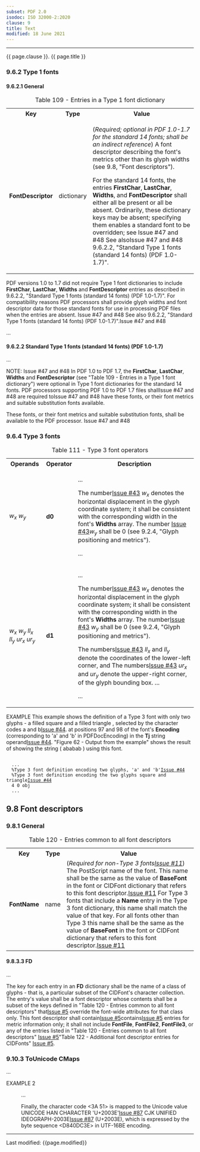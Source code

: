 ```yaml
---
subset: PDF 2.0
isodoc: ISO 32000-2:2020
clause: 9
title: Text
modified: 18 June 2021
---
```


<ul>
</ul>
<hr>

<link rel="stylesheet" href="../assets/iso-style.css">
<div class="isostyle">

<p class="fake-h1">{{ page.clause }}. {{ page.title }}</p>

<h3 id="H9.6.2">9.6.2 Type 1 fonts</h3>


<h4 id="H9.6.2.1">9.6.2.1 General</h4>


<table>
  <caption id="Table109">Table 109 - Entries in a Type 1 font dictionary</caption>
  <tr>
    <th>Key</th>
    <th>Type</th>
    <th>Value</th>
  </tr>
  <tr>
    <td><b>FontDescriptor</b></td>
    <td>dictionary</td>
    <td>
    <p>(<i>Required; optional in PDF 1.0-1.7 for the standard 14 fonts; shall be an indirect reference</i>) A font descriptor describing the
    font's metrics other than its glyph widths (see 9.8, "Font descriptors").</p>
    <p><span class="deleted-text">For the standard 14 fonts, the entries <b>FirstChar</b>, <b>LastChar</b>, <b>Widths</b>, and <b>FontDescriptor</b> shall either all be
    present or all be absent. Ordinarily, these dictionary keys may be absent; specifying them enables a standard font to be overridden; see<span class="deleted-tooltiptext">
    Issue #47 and #48</span></span> <span class="new-text">See also<span class="new-tooltiptext">Issue #47 and #48</span></span> 9.6.2.2, "Standard Type 1 fonts (standard 14 fonts) (PDF 1.0-1.7)".</p>
    </td>
  </tr>
</table>


<p>
<span class="deleted-text">
PDF versions 1.0 to 1.7 did not require Type 1 font dictionaries to include <b>FirstChar</b>, <b>LastChar</b>, <b>Widths</b> and <b>FontDescriptor</b> entries
as described in 9.6.2.2, "Standard Type 1 fonts (standard 14 fonts) (PDF 1.0-1.7)". For compatibility reasons PDF processors shall provide glyph widths and font
descriptor data for those standard fonts for use in processing PDF files when the entries are absent.
<span class="deleted-tooltiptext">Issue #47 and #48</span></span>
<span class="new-text">See also 9.6.2.2, "Standard Type 1 fonts (standard 14 fonts) (PDF 1.0-1.7)".<span class="new-tooltiptext">Issue #47 and #48</span></span>
</p>


<p>...</p>

<h4 id="H9.6.2.2">9.6.2.2 Standard Type 1 fonts (standard 14 fonts) (PDF 1.0-1.7)</h4>

<p>...</p>

<p>
<span class="new-text">NOTE: <span class="new-tooltiptext">Issue #47 and #48</span></span>
In PDF 1.0 to PDF 1.7, the <b>FirstChar</b>, <b>LastChar</b>, <b>Widths</b> and <b>FontDescriptor</b> (see "Table 109 - Entries in a Type 1 font dictionary") were
optional in Type 1 font dictionaries for the standard 14 fonts. PDF processors supporting PDF 1.0 to PDF 1.7 files
<span class="deleted-text">shall<span class="deleted-tooltiptext">Issue #47 and #48</span></span>
<span class="new-text">are required to<span class="new-tooltiptext">Issue #47 and #48</span></span>
have these fonts, or their font metrics and suitable substitution fonts available.</p>

<p><span class="deleted-text">These fonts, or their font metrics and suitable substitution fonts, shall be available to the PDF processor.
<span class="deleted-tooltiptext">Issue #47 and #48</span></span></p>


<h3 id="H9.6.4">9.6.4 Type 3 fonts</h3>


<table>
  <caption id="Table111">Table 111 - Type 3 font operators</caption>
  <tr>
    <th>Operands</th>
    <th>Operator</th>
    <th>Description</th>
  </tr>
  <tr>
    <td><i>w<sub>x</sub> w<sub>y</sub></i></td>
    <td><b>d0</b></td>
    <td>
    <p>...</p>
    <p>
    <span class="new-text">The number<span class="new-tooltiptext"><a href="https://github.com/pdf-association/pdf-issues/issues/43" target="_blank">Issue #43</a></span></span> <i>w<sub>x</sub></i> denotes the horizontal displacement in the glyph coordinate system; it shall be consistent with the corresponding width in the font's
    <b>Widths</b> array. <span class="new-text">The number <span class="new-tooltiptext"><a href="https://github.com/pdf-association/pdf-issues/issues/43" target="_blank">Issue #43</a></span></span><i>w<sub>y</sub></i> shall be 0 (see 9.2.4, "Glyph positioning and metrics").
    </p>
    <p>...</p>
    </td>
  </tr>
  <tr>
    <td><i>w<sub>x</sub> w<sub>y</sub> ll<sub>x</sub> ll<sub>y</sub> ur<sub>x</sub> ur<sub>y</sub></i></td>
    <td><b>d1</b></td>
    <td>
    <p>...</p>
    <p>
    <span class="new-text">The number<span class="new-tooltiptext"><a href="https://github.com/pdf-association/pdf-issues/issues/43" target="_blank">Issue #43</a></span></span> <i>w<sub>x</sub></i> denotes the horizontal displacement in the glyph coordinate system; it shall be consistent with the corresponding width in the font's
    <b>Widths</b> array. <span class="new-text">The number<span class="new-tooltiptext"><a href="https://github.com/pdf-association/pdf-issues/issues/43" target="_blank">Issue #43</a></span></span> <i>w<sub>y</sub></i> shall be 0 (see 9.2.4, "Glyph positioning and metrics").
    </p>
    <p>
    <span class="new-text">The numbers<span class="new-tooltiptext"><a href="https://github.com/pdf-association/pdf-issues/issues/43" target="_blank">Issue #43</a></span></span> <i>ll<sub>x</sub></i> and <i>ll<sub>y</sub></i> denote the coordinates of the lower-left corner,
    and <span class="new-text">The numbers<span class="new-tooltiptext"><a href="https://github.com/pdf-association/pdf-issues/issues/43" target="_blank">Issue #43</a></span></span> <i>ur<sub>x</sub></i> and <i>ur<sub>y</sub></i> denote the upper-right corner, of the glyph bounding box. ...
    </p>
    <p>...</p>
    </td>
  </tr>
</table>

<p>EXAMPLE
This example shows the definition of a Type 3 font with only two glyphs - a filled square and a filled triangle
<span class="deleted-text">, selected by the character codes a and b<span class="deleted-tooltiptext"><a href="https://github.com/pdf-association/pdf-issues/issues/44" target="_blank">Issue #44</a></span></span>.
<span class="new-text">at positions 97 and 98 of the font's <b>Encoding</b> (corresponding to 'a' and 'b' in PDFDocEncoding) in the <b>Tj</b> string operand<span class="new-tooltiptext"><a href="https://github.com/pdf-association/pdf-issues/issues/44" target="_blank">Issue #44</a></span></span>.
"Figure 62 - Output from the example" shows the result of showing the string ( ababab ) using this font.
</p>

<code>
  ...
  <span class="deleted-text">%Type 3 font definition encoding two glyphs, 'a' and 'b'<span class="deleted-tooltiptext"><a href="https://github.com/pdf-association/pdf-issues/issues/44" target="_blank">Issue #44</a></span></span>
  <span class="new-text">%Type 3 font definition encoding the two glyphs square and triangle<span class="new-tooltiptext"><a href="https://github.com/pdf-association/pdf-issues/issues/44" target="_blank">Issue #44</a></span></span>
  4 0 obj
  ...
</code>


<h2 id="H9.8">9.8 Font descriptors</h2>


<h3 id="H9.8.1">9.8.1 General</h3>


<table>
  <caption id="Table120">Table 120 - Entries common to all font descriptors</caption>
  <tr>
    <th>Key</th>
    <th>Type</th>
    <th>Value</th>
  </tr>
  <tr>
    <td><b>FontName</b></td>
    <td>name</td>
    <td>
    (<i>Required <span class="new-text">for non-Type 3 fonts<span class="new-tooltiptext"><a href="https://github.com/pdf-association/pdf-issues/issues/11" target="_blank">Issue #11</a></span></span></i>)
    The PostScript name of the font. <span class="deleted-text">This name shall be the same as the value of <b>BaseFont</b>
    in the font or CIDFont dictionary that refers to this font descriptor.<span class="deleted-tooltiptext"><a href="https://github.com/pdf-association/pdf-issues/issues/11" target="_blank">Issue #11</a></span></span>
    <span class="new-text">For Type 3 fonts that include a <b>Name</b> entry in the Type 3 font dictionary, this name shall match
    the value of that key. For all fonts other than Type 3 this name shall be the same as the value of <b>BaseFont</b> in the font
    or CIDFont dictionary that refers to this font descriptor.<span class="new-tooltiptext"><a href="https://github.com/pdf-association/pdf-issues/issues/11" target="_blank">Issue #11</a></span></span>
    </td>
  </tr>
</table>


<h4 id="H9.8.3.3">9.8.3.3 FD</h4>


<p>...</p>

<p>
The key for each entry in an <b>FD</b> dictionary shall be the name of a class of glyphs - that is, a particular subset of the CIDFont's
character collection. The entry's value shall be a font descriptor whose contents shall <span class="new-text">be a subset of the keys defined
in "Table 120 - Entries common to all font descriptors" that<span class="new-tooltiptext"><a href="https://github.com/pdf-association/pdf-issues/issues/5" target="_blank">Issue #5</a></span></span> override the font-wide attributes for that
class only. This font descriptor <span class="deleted-text">shall contain<span class="deleted-tooltiptext"><a href="https://github.com/pdf-association/pdf-issues/issues/5" target="_blank">Issue #5</a></span></span><span class="new-text">contains<span
class="new-tooltiptext"><a href="https://github.com/pdf-association/pdf-issues/issues/5" target="_blank">Issue #5</a></span></span> entries for metric information only; it shall not include <b>FontFile</b>, <b>FontFile2</b>,
<b>FontFile3</b>, or any of the entries listed in <span class="deleted-text">"Table 120 - Entries common to all font descriptors"
<span class="deleted-tooltiptext"><a href="https://github.com/pdf-association/pdf-issues/issues/5" target="_blank">Issue #5</a></span></span><span class="new-text">"Table 122 - Additional font descriptor entries for CIDFonts"
<span class="new-tooltiptext"><a href="https://github.com/pdf-association/pdf-issues/issues/5" target="_blank">Issue #5</a></span></span>.
</p>

<h3 id="H9.10.3">9.10.3 ToUnicode CMaps</h3>

<p>...</p>
<p>EXAMPLE 2</p>
<p style="margin-left: 40px;">...</p>
<p style="margin-left: 40px;">Finally, the character code &lt;3A 51&gt; is mapped to the Unicode value
<span class="deleted-text">UNICODE HAN CHARACTER 'U+2003E'<span class="deleted-tooltiptext"><a href="https://github.com/pdf-association/pdf-issues/issues/87" target="_blank">Issue #87</a></span></span>
<span class="new-text">CJK UNIFIED IDEOGRAPH-2003E<span class="new-tooltiptext"><a href="https://github.com/pdf-association/pdf-issues/issues/87" target="_blank">Issue #87</a></span></span>
(U+2003E), which is expressed by the byte sequence &lt;D840DC3E&gt; in UTF-16BE encoding.
</p>


</div>


<hr>
<p class="footnote">Last modified: {{page.modified}}</p>
